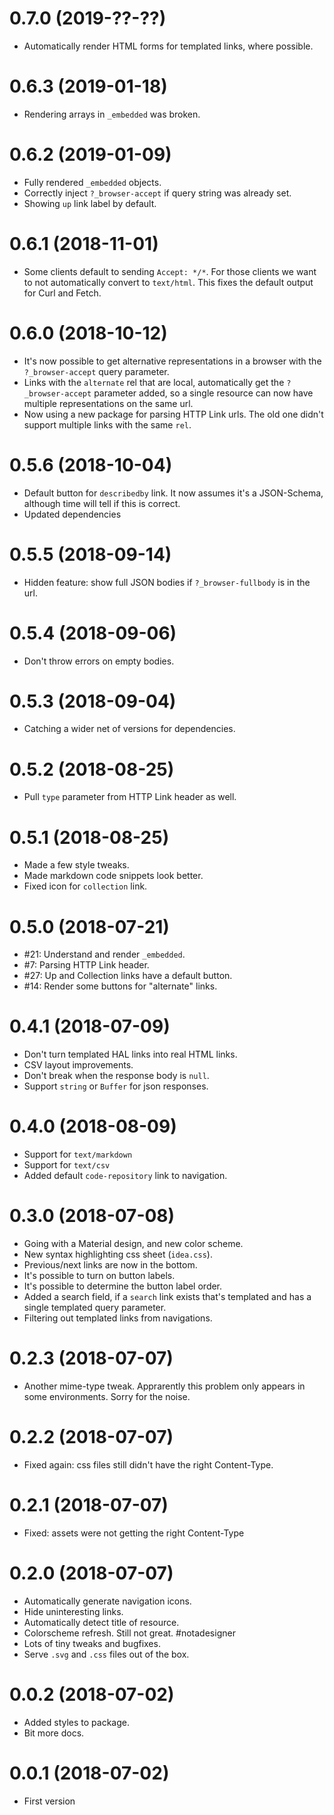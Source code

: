 0.7.0 (2019-??-??)
==================

* Automatically render HTML forms for templated links, where possible.


0.6.3 (2019-01-18)
==================

* Rendering arrays in `_embedded` was broken.


0.6.2 (2019-01-09)
==================

* Fully rendered `_embedded` objects.
* Correctly inject `?_browser-accept` if query string was already set.
* Showing `up` link label by default.


0.6.1 (2018-11-01)
==================

* Some clients default to sending `Accept: */*`. For those clients we want to
  not automatically convert to `text/html`. This fixes the default output for
  Curl and Fetch.


0.6.0 (2018-10-12)
==================

* It's now possible to get alternative representations in a browser with the
  `?_browser-accept` query parameter.
* Links with the `alternate` rel that are local, automatically get the
  `?_browser-accept` parameter added, so a single resource can now have
  multiple representations on the same url.
* Now using a new package for parsing HTTP Link urls. The old one didn't
  support multiple links with the same `rel`.


0.5.6 (2018-10-04)
==================

* Default button for `describedby` link. It now assumes it's a JSON-Schema,
  although time will tell if this is correct.
* Updated dependencies


0.5.5 (2018-09-14)
==================

* Hidden feature: show full JSON bodies if `?_browser-fullbody` is in the url.


0.5.4 (2018-09-06)
==================

* Don't throw errors on empty bodies.


0.5.3 (2018-09-04)
=================

* Catching a wider net of versions for dependencies.


0.5.2 (2018-08-25)
=================

* Pull `type` parameter from HTTP Link header as well.


0.5.1 (2018-08-25)
==================

* Made a few style tweaks.
* Made markdown code snippets look better.
* Fixed icon for `collection` link.


0.5.0 (2018-07-21)
==================

* #21: Understand and render `_embedded`.
* #7: Parsing HTTP Link header.
* #27: Up and Collection links have a default button.
* #14: Render some buttons for "alternate" links.


0.4.1 (2018-07-09)
==================

* Don't turn templated HAL links into real HTML links.
* CSV layout improvements.
* Don't break when the response body is `null`.
* Support `string` or `Buffer` for json responses.


0.4.0 (2018-08-09)
==================

* Support for `text/markdown`
* Support for `text/csv`
* Added default `code-repository` link to navigation.


0.3.0 (2018-07-08)
==================

* Going with a Material design, and new color scheme.
* New syntax highlighting css sheet (`idea.css`).
* Previous/next links are now in the bottom.
* It's possible to turn on button labels.
* It's possible to determine the button label order.
* Added a search field, if a `search` link exists that's templated and has a
  single templated query parameter.
* Filtering out templated links from navigations.


0.2.3 (2018-07-07)
==================

* Another mime-type tweak. Apprarently this problem only appears in
  some environments. Sorry for the noise.


0.2.2 (2018-07-07)
==================

* Fixed again: css files still didn't have the right Content-Type.


0.2.1 (2018-07-07)
==================

* Fixed: assets were not getting the right Content-Type


0.2.0 (2018-07-07)
==================

* Automatically generate navigation icons.
* Hide uninteresting links.
* Automatically detect title of resource.
* Colorscheme refresh. Still not great. #notadesigner
* Lots of tiny tweaks and bugfixes.
* Serve `.svg` and `.css` files out of the box.

0.0.2 (2018-07-02)
=================

* Added styles to package.
* Bit more docs.


0.0.1 (2018-07-02)
==================

* First version
